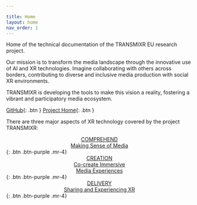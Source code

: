 ```yaml
---

title: Home
layout: home
nav_order: 1
---
```

Home of the technical documentation of the TRANSMIXR EU research project.

Our mission is to transform the media landscape through the innovative use of AI and XR technologies. Imagine collaborating with others across borders, contributing to diverse and inclusive media production with social XR environments.

TRANSMIXR is developing the tools to make this vision a reality, fostering a vibrant and participatory media ecosystem.

[GitHub](https://github.com/Transmixr){: .btn }
[Project Home](https://transmixr.eu/){: .btn }

There are three major aspects of XR technology covered by the project TRANSMIXR:


[<center>COMPREHEND<br/>Making Sense of Media</center>](https://transmixr.github.io/comp_mediaselection/){: .btn .btn-purple .mr-4}
[<center>CREATION<br/>Co-create Immersive<br/>Media Experiences</center>](https://transmixr.github.io/comp_creation/){: .btn .btn-purple .mr-4}
[<center>DELIVERY<br/>Sharing and Experiencing XR</center>](https://transmixr.github.io/comp_experience/){: .btn .btn-purple .mr-4}

